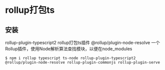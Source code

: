 # rollup打包ts

## 安装

rollup-plugin-typescript2  rollup打包ts插件
@rollup/plugin-node-resolve 一个Rollup插件，使用Node解析算法查找模块，以便在node_modules

`$ npm i rollup typescript ts-node rollup-plugin-typescript2 @rollup/plugin-node-resolve rollup-plugin-commonjs rollup-plugin-serve`